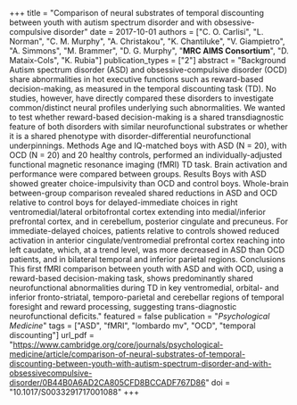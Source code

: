 +++
title = "Comparison of neural substrates of temporal discounting between youth with autism spectrum disorder and with obsessive-compulsive disorder"
date = 2017-10-01
authors = ["C. O. Carlisi", "L. Norman", "C. M. Murphy", "A. Christakou", "K. Chantiluke", "V. Giampietro", "A. Simmons", "M. Brammer", "D. G. Murphy", "**MRC AIMS Consortium**", "D. Mataix-Cols", "K. Rubia"]
publication_types = ["2"]
abstract = "Background Autism spectrum disorder (ASD) and obsessive-compulsive disorder (OCD) share abnormalities in hot executive functions such as reward-based decision-making, as measured in the temporal discounting task (TD). No studies, however, have directly compared these disorders to investigate common/distinct neural profiles underlying such abnormalities. We wanted to test whether reward-based decision-making is a shared transdiagnostic feature of both disorders with similar neurofunctional substrates or whether it is a shared phenotype with disorder-differential neurofunctional underpinnings.   Methods Age and IQ-matched boys with ASD (N = 20), with OCD (N = 20) and 20 healthy controls, performed an individually-adjusted functional magnetic resonance imaging (fMRI) TD task. Brain activation and performance were compared between groups.   Results Boys with ASD showed greater choice-impulsivity than OCD and control boys. Whole-brain between-group comparison revealed shared reductions in ASD and OCD relative to control boys for delayed-immediate choices in right ventromedial/lateral orbitofrontal cortex extending into medial/inferior prefrontal cortex, and in cerebellum, posterior cingulate and precuneus. For immediate-delayed choices, patients relative to controls showed reduced activation in anterior cingulate/ventromedial prefrontal cortex reaching into left caudate, which, at a trend level, was more decreased in ASD than OCD patients, and in bilateral temporal and inferior parietal regions.   Conclusions This first fMRI comparison between youth with ASD and with OCD, using a reward-based decision-making task, shows predominantly shared neurofunctional abnormalities during TD in key ventromedial, orbital- and inferior fronto-striatal, temporo-parietal and cerebellar regions of temporal foresight and reward processing, suggesting trans-diagnostic neurofunctional deficits."
featured = false
publication = "*Psychological Medicine*"
tags = ["ASD", "fMRI", "lombardo mv", "OCD", "temporal discounting"]
url_pdf = "https://www.cambridge.org/core/journals/psychological-medicine/article/comparison-of-neural-substrates-of-temporal-discounting-between-youth-with-autism-spectrum-disorder-and-with-obsessivecompulsive-disorder/0B44B0A6AD2CA805CFD8BCCADF767D86"
doi = "10.1017/S0033291717001088"
+++

